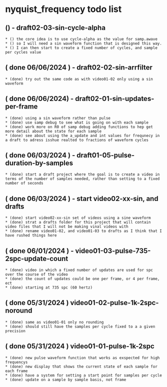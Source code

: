 # nyquist_frequency todo list

## () - draft02-03-sin-cycle-alpha
    * () the core idea is to use cycle-alpha as the value for samp.awave
    * () so I will need a sin waveform function that is designed this way.
    * () I can then start to create a fixed number of cycles, and sample per cycles value 
    
## ( done 06/06/2024 ) - draft02-02-sin-arrfilter
    * (done) try out the same code as with video01-02 only using a sin waveform

## ( done 06/06/2024) - draft02-01-sin-updates-per-frame
    * (done) using a sin waveform rather than pulse
    * (done) use samp debug to see what is going on with each sample    
    * (done) work more on R0 of samp debug adding functions to hep get more detail about the state for each sample
    * (done) see about using the a_update and int values for frequnecy in a draft to adress isshue realted to fractions of waveform cycles
    
## ( done 06/03/2024 ) - draft01-05-pulse-duration-by-samples
    * (done) start a draft project where the goal is to create a video in terms of the number of samples needed, rather than setting to a fixed number of seconds

## ( done 06/03/2024 ) - start video02-xx-sin, and drafts
    * (done) start video02-xx-sin set of videos using a sine waveform
    * (done) strat a drafts folder for this project that will contain video files that I will not be making vinal videos with
    * (done) rename video01-02, and video01-03 to drafts as I think that I have rushed things here

## ( done 06/01/2024 ) - video01-03-pulse-735-2spc-update-count
    * (done) video in which a fixed number of updates are used for spc over the course of the video
    * (done) the count of updates could be one per frame, or 4 per frame, ect
    * (done) starting at 735 spc (60 hertz)

## ( done 05/31/2024 ) video01-02-pulse-1k-2spc-noround
    * (done) same as video01-01 only no rounding
    * (done) should still have the samples per cycle fixed to a a given precision
    
## ( done 05/31/2024 ) video01-01-pulse-1k-2spc
    * (done) new pulse waveform function that works as exspected for high frequencys
    * (done) new display that shows the current state of each sample for each frame
    * (done) have a system for setting a start point for samples per cycle 
    * (done) update on a sample by sample basis, not frame


